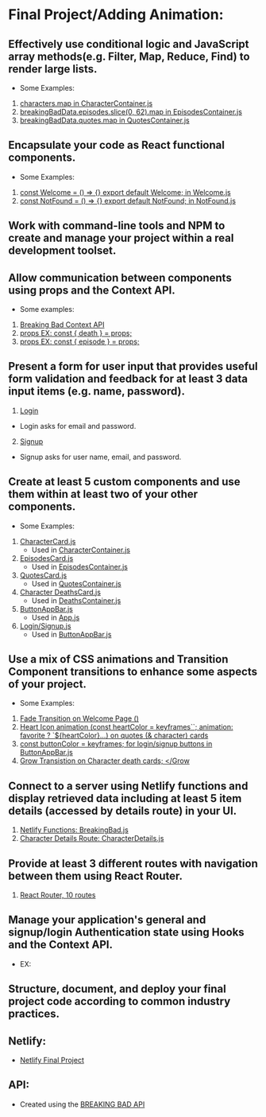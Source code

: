 # Final Project/Adding Animation:

## Effectively use conditional logic and JavaScript array methods(e.g. Filter, Map, Reduce, Find) to render large lists.

- Some Examples:

1. [characters.map in CharacterContainer.js](https://github.com/maggiemcc/3790-final-project/blob/master/src/pages/CharacterContainer.js)
2. [breakingBadData.episodes.slice(0, 62).map in EpisodesContainer.js](https://github.com/maggiemcc/3790-final-project/blob/master/src/pages/EpisodesContainer.js)
3. [breakingBadData.quotes.map in QuotesContainer.js](https://github.com/maggiemcc/3790-final-project/blob/master/src/pages/QuotesContainer.js)

## Encapsulate your code as React functional components.

- Some Examples:

1. [const Welcome = () => {} export default Welcome; in Welcome.js](https://github.com/maggiemcc/3790-final-project/blob/master/src/pages/Welcome.js)
2. [const NotFound = () => {} export default NotFound; in NotFound.js](https://github.com/maggiemcc/3790-final-project/blob/master/src/pages/NotFound.js)

## Work with command-line tools and NPM to create and manage your project within a real development toolset.

## Allow communication between components using props and the Context API.

- Some examples:

1. [Breaking Bad Context API](https://github.com/maggiemcc/3790-final-project/blob/master/src/contexts/BreakingBadContext.js)
2. [props EX: const { death } = props; ](https://github.com/maggiemcc/3790-final-project/blob/master/src/components/DeathsCard.js)
3. [props EX: const { episode } = props; ](https://github.com/maggiemcc/3790-final-project/blob/master/src/components/EpisodesCard.js)

## Present a form for user input that provides useful form validation and feedback for at least 3 data input items (e.g. name, password).

1. [Login](https://github.com/maggiemcc/3790-final-project/blob/master/src/components/login/LoginForm.js)

- Login asks for email and password.

2. [Signup](https://github.com/maggiemcc/3790-final-project/blob/master/src/components/login/SignupForm.js)

- Signup asks for user name, email, and password.

## Create at least 5 custom components and use them within at least two of your other components.

- Some Examples:

1. [CharacterCard.js](https://github.com/maggiemcc/3790-final-project/blob/master/src/components/CharacterCard.js)
   - Used in [CharacterContainer.js](https://github.com/maggiemcc/3790-final-project/blob/master/src/pages/CharacterContainer.js)
2. [EpisodesCard.js](https://github.com/maggiemcc/3790-final-project/blob/master/src/components/EpisodesCard.js)
   - Used in [EpisodesContainer.js](https://github.com/maggiemcc/3790-final-project/blob/master/src/pages/EpisodesContainer.js)
3. [QuotesCard.js](https://github.com/maggiemcc/3790-final-project/blob/master/src/components/QuotesCard.js)
   - Used in [QuotesContainer.js](https://github.com/maggiemcc/3790-final-project/blob/master/src/pages/QuotesContainer.js)
4. [Character DeathsCard.js](https://github.com/maggiemcc/3790-final-project/blob/master/src/components/DeathsCard.js)
   - Used in [DeathsContainer.js](https://github.com/maggiemcc/3790-final-project/blob/master/src/pages/DeathsContainer.js)
5. [ButtonAppBar.js](https://github.com/maggiemcc/3790-final-project/blob/master/src/components/nav/ButtonAppBar.js)
   - Used in [App.js](https://github.com/maggiemcc/3790-final-project/blob/master/src/App.js)
6. [Login/Signup.js](https://github.com/maggiemcc/3790-final-project/tree/master/src/components/login)
   - Used in [ButtonAppBar.js](https://github.com/maggiemcc/3790-final-project/blob/master/src/components/nav/ButtonAppBar.js)

## Use a mix of CSS animations and Transition Component transitions to enhance some aspects of your project.

- Some Examples:

1. [Fade Transition on Welcome Page (<Fade in timeout={3500}></Fade>)](https://github.com/maggiemcc/3790-final-project/blob/master/src/pages/Welcome.js)
2. [Heart Icon animation (const heartColor = keyframes``; animation: favorite ? `${heartColor}...) on quotes (& character) cards](https://github.com/maggiemcc/3790-final-project/blob/master/src/components/QuotesCard.js)
3. [const buttonColor = keyframes; for login/signup buttons in ButtonAppBar.js](https://github.com/maggiemcc/3790-final-project/blob/master/src/components/nav/ButtonAppBar.js)
4. [Grow Transistion on Character death cards; <Grow in timeout={3000}></Grow](https://github.com/maggiemcc/3790-final-project/blob/master/src/components/DeathsCard.js)

## Connect to a server using Netlify functions and display retrieved data including at least 5 item details (accessed by details route) in your UI.

1. [Netlify Functions: BreakingBad.js](https://github.com/maggiemcc/3790-final-project/blob/master/netlify/functions/breakingBad.js)
2. [Character Details Route: CharacterDetails.js](https://github.com/maggiemcc/3790-final-project/blob/master/src/pages/CharacterDetail.js)

## Provide at least 3 different routes with navigation between them using React Router.

1. [React Router, 10 routes](https://github.com/maggiemcc/3790-final-project/blob/master/src/App.js)

## Manage your application's general and signup/login Authentication state using Hooks and the Context API.

- EX:

## Structure, document, and deploy your final project code according to common industry practices.

## Netlify:

- [Netlify Final Project](https://dgm-3790-final-react-app.netlify.app/)

## API:

- Created using the [BREAKING BAD API](https://breakingbadapi.com/documentation)
